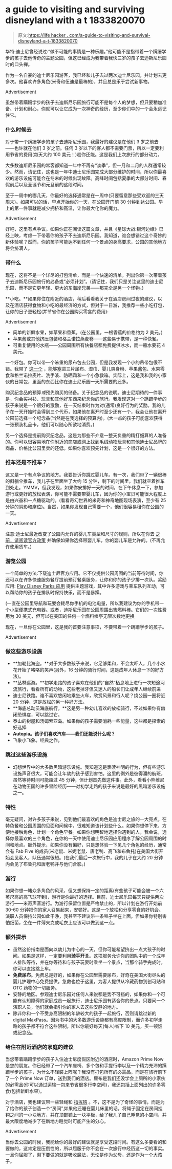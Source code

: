 # a guide to visiting and surviving disneyland with a t 1833820070

> 原文:[https://life hacker . com/a-guide-to-visiting-and-survival-disneyland-a-t-1833820070](https://lifehacker.com/a-guide-to-visiting-and-surviving-disneyland-with-a-t-1833820070)

华特·迪士尼曾经说过:“做不可能的事情是一种乐趣。”他可能不是指带着一个蹒跚学步的孩子去他传奇的主题公园，但这已经成为我带着我快三岁的孩子去迪斯尼乐园时的口头禅。

作为一名自豪的迪士尼乐园游客，我已经和儿子去过两次迪士尼乐园，并计划去更多次。他喜欢许多角色(米奇和伍迪是最棒的)，并且总是乐于尝试新事物。

<label class="bxm4mm-13 juykRM">Advertisement</label>

虽然带着蹒跚学步的孩子去迪斯尼乐园旅行可能不是每个人的梦想，但只要稍加准备、计划和耐心，你就可以让它成为一次神奇的经历，至少你们中的一个会永远记住它。

### 什么时候去

对于带一个蹒跚学步的孩子去迪斯尼乐园，我最好的建议是在他们 3 岁之前去——也许就在他们 3 岁之前。任何 3 岁以下的客人都不需要门票，所以一定要利用节省的费用(每天大约 100 美元！)趁你还能。这是我们上次旅行的部分动力。

大多数迪斯尼乐园的常客都知道一年中不再有“淡季”，但一月和二月的人群通常较少。然而，请记住，这也是一年中迪士尼乐园完成大部分维护的时间，所以你最喜欢的游乐设施可能会在冬末的时候出现故障。高峰时间包括夏季的大部分时间、春假前后以及圣诞节和元旦前的这段时间。

至于一周中的哪几天，你最好的选择通常是在一周中(只要留意那些受欢迎的三天周末)。如果可以的话，早点开始你的一天，在公园开门前 30 分钟到达公园。早上的第一件事就是减少拥挤和高温，让你最大化你的魔力。

<label class="bxm4mm-13 juykRM">Advertisement</label>

好吧，这里有点争议。如果你正在阅读这篇文章，并且《星球大战:银河边缘》已经上映，考虑一下带着你的孩子不去迪斯尼乐园。我知道，谁会想错过这个奇妙的新体验呢？然而，你的孩子可能达不到任何一个景点的身高要求，公园的其他地方将会挤满人。

### 带什么

现在，这将不是一个详尽的打包清单，而是一个快速的清单，列出你第一次带着孩子去迪斯尼乐园旅行的必备或“必须计划”。(请记住，我们只是关注这里的迪士尼乐园，而不是它更年轻、更大的东海岸兄弟——那完全是另一个怪物。)

**小吃。**如果你住在附近的酒店，稍后看看我关于在酒店房间过夜的建议，以及在酒店获得食物和小吃的最经济的方式，但对于一日游，我推荐一些小吃打包，让你的日子更轻松(并节省你在公园购买零食的费用):

<label class="bxm4mm-13 juykRM">Advertisement</label>

*   简单的新鲜水果，如苹果和香蕉。(在公园里，一根香蕉的价格约为 2 美元。)
*   苹果酱或其他挤压包装和格兰诺拉燕麦卷——这些易于携带，是一种快餐。
*   可重复使用的水瓶——公园周围所有快餐店都免费提供冰水，而一瓶水要花 4 美元。

一个好包。你可以带一个笨重的尿布包去公园，但是我发现一个小的吊带包很不错。我带了 [这一个](https://www.amazon.com/CARQI-Shoulder-Backpack-Crossbody-Camping/dp/B07C2LW25M?asc_campaign=InlineText&asc_refurl=https://lifehacker.com/a-guide-to-visiting-and-surviving-disneyland-with-a-t-1833820070&asc_source=&tag=kinjalifehackerlink-20) ，能够塞进三片尿布、湿巾、婴儿爽身粉、苹果酱包、水果零食和格兰诺拉麦片、洗手液、防晒霜和一个小急救箱。实际上，这是我和我的小家伙的日常包，里面的东西比你在迪士尼乐园一天所需要的还多。

购买纪念品的预算*或*预先购买的储备。关于纪念品的说明。迪士尼期待的一件事是，你会买衬衫、玩具和其他好东西来纪念你的旅行。我发现这对一个蹒跚学步的孩子来说是一个很好的激励，在一天结束时作为对(通常)良好行为的奖励。我的儿子在一天开始时会得到三个代币，如果他在离开时至少还有一个，我会让他在离开公园前选择一个纪念品(当然是在我选择的预算内)。(大一点的孩子可能喜欢获得一张预装礼品卡，他们可以随心所欲地消费。)

另一个选择是提前购买纪念品，这是为那些不介意一整天负重的精打细算的人准备的。你可以很容易地在你附近的商店或网上找到毛绒动物玩具和其他迪士尼品牌的商品，价格比公园里卖的还低。如果你喜欢预先计划，这是一个很好的方法。

### **推车还是不推车？**

这又是一个有点争议的地方。我要告诉你跳过婴儿车。有一次，我们带了一辆很棒的斜躺伞推车，我儿子在里面坐了大约 15 分钟，剩下的时间里，我们就空着推车到处走。YMMV，但我发现，如果你安排好一天的时间，在下午休息一下，参加游行或更好的放松表演，你可能不需要带婴儿车，因为你的小宝贝可能很大程度上是由兴奋和一点糖驱动的。(看看奇幻世界的米奇和神奇地图现场表演，至少有 25 分钟的阴影和座位)。当然，如果你发现自己需要一个，他们很容易租你在公园的一天。

<label class="bxm4mm-13 juykRM">Advertisement</label>

注意:迪士尼最近改变了公园内允许的婴儿车类型和尺寸的规则，所以在你去 [之前，请阅读官方政策](https://disneyland.disney.go.com/faq/parks/strollers/) 并确保如果你选择带婴儿车，你的婴儿车是允许的。(不再允许使用货车。)

### 游览公园

一个简单的方法:下载迪士尼官方应用。它不仅提供公园周围的当前等待时间，你还可以在许多快速服务餐厅提前预订餐桌服务，让你和你的孩子少排一次队。奖励应用: [Play Disney Parks 应用](https://itunes.apple.com/us/app/play-disney-parks/id1325935439?mt=8) 提供主题游戏，其中许多游戏与乘车队列互动，可以帮助你的孩子在排队时保持快乐，而不是暴躁。

(一直在公园里导航和玩耍会耗尽你手机的电池电量，所以我建议为你的手机带一个小型便携式充电器。或者，迪斯尼乐园在公园周围出售燃料棒。它们的一次性费用为 30 美元，但可以在美国的任何一个燃料棒亭无限次数地更换

现在，一旦你在公园里，这是我的首要注意事项，不要带着一个蹒跚学步的孩子。

<label class="bxm4mm-13 juykRM">Advertisement</label>

### 做这些游乐设施

*   **加勒比海盗。**对于大多数孩子来说，它足够柔和，不会太吓人，几个小水花开始了咯咯的笑声(另外，16 分钟的骑行时间，这是成年人休息一下的好方法)。
*   **丛林巡游。**初学走路的孩子喜欢在他们的“自然”栖息地上进行一次短途河流旅行，看看所有的动物，这些老掉牙但又迷人的船长们让成年人继续前进
*   迪士尼铁路。谁不喜欢悠闲地乘坐火车，欣赏风景和行人呢？绕公园一圈将近 20 分钟，这是放松的另一种好方法。
*   **海底总动员海底航行。**这是另一种幼儿喜欢的放松骑行，不过如果你有幽闭恐惧症，可以跳过它。
*   泰山的树屋和汤姆索亚岛。如果你的孩子需要消耗一些能量，这些都是探索的好选择
*   **Autopia。孩子们喜欢汽车——我们还能说什么呢？**
*   飞象小飞象。经典之作。

### 跳过这些游乐设施

*   幻想世界中的大多数黑暗游乐设施。我知道这是亵渎神明的行为，但有些游乐设施声音很大，可能会让年幼的孩子感到害怕。这里的例外是彼得潘的航班，虽然等待时间可能超过 45 分钟，但计划首先做这件事。此外，看看小熊维尼在动物王国的许多冒险经历——对初学走路的孩子来说是最好的黑暗游乐设施之一。

### 特性

毫无疑问，对许多孩子来说，见到他们最喜欢的角色是迪士尼之旅的一大亮点。在特色餐和公园周围的见面和问候中，很难知道该计划些什么。如果你想停下来，方便地接触角色，计划一个角色早餐。如果你想明智地选择你遇到的人，我会说，选择你最喜欢的三个角色，在你的一天中使用迪士尼乐园应用程序了解公园周围的时间和地点。额外提示，如果你没有偏好，只是想体验一下见几个角色的经历，通常会有 Fab Five 的成员(米老鼠、米妮老鼠、唐老鸭、高飞和布鲁托)在美国大街开始会见客人，队伍通常很短。(在我们最后一次旅行中，我的儿子在大约 20 分钟内会见了布鲁托和唐老鸭并与他们合影。)

### **游行**

如果你想一睹众多角色的风采，但又想保持一定的距离(有些孩子可能会被一个六英尺高的高飞球吓到)，游行是你最好的选择。目前，迪士尼乐园每天只提供两次游行——米奇声音游行。为游行保留位置是严格禁止的，所以计划在游行开始前 30-60 分钟把你的家人召集起来，安顿好。这是一个放松和分享零食的好机会。演职人员保持公园如此干净，我甚至不建议带一条毯子坐在上面，但如果你特别害怕细菌，坐在一件薄夹克或毛衣上应该可以做到这一点。

### 额外提示

*   虽然这份指南是面向以幼儿为中心的一天，但你可能希望挤出一点大孩子的时间。如果是这样，一定要利用**骑手开关**。这项服务允许你的团队中的一个成年人排队等待，并在你等待和与孩子玩耍时乘坐一个景点，当那个骑手完成时，你可以直接跳上车。
*   **免费尿布**。免费总是好的，如果你在公园里需要尿布，好奇在美国大街尽头的婴儿护理中心免费提供。急救也位于这里，为客人提供从冷藏药物到创可贴和 OTC 药物的一切服务。
*   安静的地区。参观迪士尼乐园对任何人来说都是势不可挡的，如果你和一个可能有认知障碍的家庭成员一起旅行，迪士尼乐园有适合你的景点。只要问一个演职人员，他们就会指引你的家人去这些安静的地方。
*   除非你和一个不受身高限制的年龄较大的孩子一起旅行，否则请跳过新的 digital MaxPass。因为书中的大多数游乐设施都有高度限制，而许多初学走路的孩子都不符合这些限制，所以你最好每天(每人)省下 10 美元，买一顿饭或纪念品。

### 给住在附近酒店的家庭的建议

当您带着蹒跚学步的孩子入住迪士尼度假区附近的酒店时，Amazon Prime Now 是您的朋友。你已经带了一个汽车座椅、多个包和手提行李以及一个精力充沛的蹒跚学步的孩子，为什么不轻装上阵呢？我没有打包所有的必需品，而是在旅行前下了一个 Prime Now 订单，送到我们的酒店。尿布是我们还没学会上厕所的小家伙的必需品(你可以通过运输一包来节省很多行李空间)，我还包括上面列出的许多零食(包括新鲜水果)。

对于酒店，我也建议带一些轻绳和 [指挥钩](https://www.amazon.com/dp/B06ZYH43CS/ref=cm_sw_r_cp_api_i_sDvMCbS9F01BF%29.?asc_campaign=InlineText&asc_refurl=https://lifehacker.com/a-guide-to-visiting-and-surviving-disneyland-with-a-t-1833820070&asc_source=&tag=kinjalifehackerlink-20) 。不，这不是为了奇怪的事情，而是为了给你的孩子创造一个“房间”,如果他还睡在婴儿床里的话。将绳子固定在房间挂钩之间的一小块地方，并在顶部铺上一块平板，给了我儿子自己睡觉的小空间，并最大限度地减少了在新地方睡觉时可能产生的分心。

<label class="bxm4mm-13 juykRM">Advertisement</label>

当你去公园的时候，我能给你的最好的建议就是享受这段时间。有这么多要看的和要做的，这肯定是压倒性的，所以屈服于你不会在一次旅行中经历这一切的事实。一旦你屈服了，剩下要做的就是吸收魔法，无论是作为父母，还是作为一个大孩子。